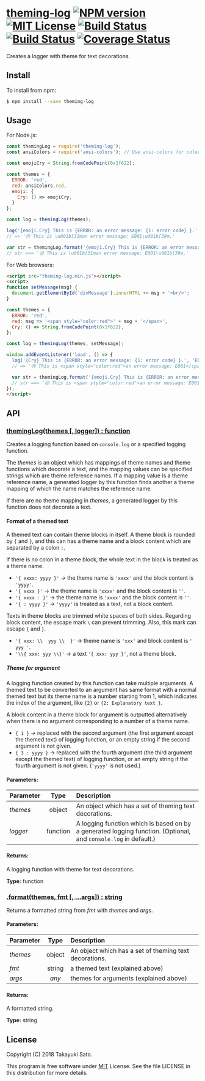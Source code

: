 # [theming-log][repo-url] [![NPM version][npm-img]][npm-url] [![MIT License][mit-img]][mit-url] [![Build Status][travis-img]][travis-url] [![Build Status][appveyor-img]][appveyor-url] [![Coverage Status][coverage-img]][coverage-url]

Creates a logger with theme for text decorations.

## Install

To install from npm:

```sh
$ npm install --save theming-log
```

## Usage

For Node.js:

```js
const themingLog = require('theming-log');
const ansiColors = require('ansi-colors'); // Use ansi-colors for coloring in this example.

const emojiCry = String.fromCodePoint(0x1f622);

const themes = {
  ERROR: 'red',  
  red: ansiColors.red,
  emoji: {
    Cry: () => emojiCry,
  }
};

const log = themingLog(themes);

log('{emoji.Cry} This is {ERROR: an error message: {1: error code} }.', 'E001');
// => '😢 This is \u001b[31man error message: E001\u001b[39m.'

var str = themingLog.format('{emoji.Cry} This is {ERROR: an error message: {1: error code} }.', 'E001');
// str === '😢 This is \u001b[31man error message: E001\u001b[39m.'
```

For Web browsers:

```html
<script src="theming-log.min.js"></script>
<script>
function setMessage(msg) {
  document.getElementById('divMessage').innerHTML += msg + '<br/>';
}

const themes = {
  ERROR: 'red',
  red: msg => '<span style="color:red">' + msg + '</span>',
  Cry: () => String.fromCodePoint(0x1f622),
};

const log = themingLog(themes, setMessage);

window.addEventListener('load', () => {
  log('{Cry} This is {ERROR: an error message: {1: error code} }.', 'E001');
  // => '😢 This is <span style="color:red">an error message: E001</span>.'

  var str = themingLog.format('{emoji.Cry} This is {ERROR: an error message: {1: error code} }.', 'E001');
  // str === '😢 This is <span style="color:red">an error message: E001</span>.'
});
</script>
```


## API

### <u>themingLog(themes [, logger]) : function</u>

Creates a logging function based on `console.log` or a specified logging function.

The *themes* is an object which has mappings of theme names and theme functions which decorate a text, and the mapping values can be specified strings which are theme reference names.
If a mapping value is a theme reference name, a generated logger by this function finds another a theme mapping of which the name matches the reference name.

If there are no theme mapping in *themes*, a generated logger by this function does not decorate a text.

#### Format of a themed text

A themed text can contain theme blocks in itself.
A theme block is rounded by `{` and `}`, and this can has a theme name and a block content which are separated by a colon `:`.

If there is no colon in a theme block, the whole text in the block is treated as a theme name.

* `'{ xxxx: yyyy }'` → the theme name is `'xxxx'` and the block content is `'yyyy'`.
* `'{ xxxx }'` → the theme name is `'xxxx'` and the block content is `''`.
* `'{ xxxx : }'` → the theme name is `'xxxx'` and the block content is `''`.
* `'{ : yyyy }'` → `'yyyy'` is treated as a text, not a block content.

Texts in theme blocks are trimmed white spaces of both sides.
Regarding block content, the escape mark `\` can prevent trimming.
Also, this mark can escape `{` and `}`.

* `'{ xxx: \\  yyy \\  }'` → theme name is `'xxx'` and block content is `'  yyy '`.
* `'\\{ xxx: yyy \\}'` → a text `'{ xxx: yyy }'`, not a theme block.

##### Theme for argument

A logging function created by this function can take multiple arguments.
A themed text to be converted to an argument has same format with a normal themed text but its theme name is a number starting from 1, which indicates the index of the argument, like `{2}` or `{2: Explanatory text }`.

A block content in a theme block for argument is outputted alternatively when there is no argument corresponding to a number of a theme name.

* `{ 1 }` → replaced with the second argument (the first argument except the themed text) of logging function, or an empty string if the second argument is not given.
* `{ 3 : yyyy }` → replaced with the fourth argument (the third argument except the themed text) of logging function, or an empty string if the fourth argument is not given. (`'yyyy'` is not used.)

#### Parameters:

| Parameter   |   Type   | Description                                            |
|:------------|:--------:|:-------------------------------------------------------|
| *themes*    | object   | An object which has a set of theming text decorations. |
| *logger*    | function | A logging function which is based on by a generated logging function. (Optional, and `console.log` in default.) |

#### Returns:

A logging function with theme for text decorations.

**Type:** function


### <u>.format(themes, fmt [, ...args]) : string</u>

Returns a formatted string from *fmt* with *themes* and *args*. 

#### Parameters:

| Parameter   |   Type   | Description                                            |
|:------------|:--------:|:-------------------------------------------------------|
| *themes*    | object   | An object which has a set of theming text decorations. |
| *fmt*       | string   | a themed text (explained above)        |
| *args*      | *any*    | themes for arguments (explained above) |

#### Returns:

A formatted string.

**Type:** string


## License

Copyright (C) 2018 Takayuki Sato.

This program is free software under [MIT][mit-url] License.
See the file LICENSE in this distribution for more details.


[repo-url]: https://github.com/sttk/theming-log/
[npm-img]: https://img.shields.io/badge/npm-v0.2.1-blue.svg
[npm-url]: https://www.npmjs.org/package/theming-log/
[mit-img]: https://img.shields.io/badge/license-MIT-green.svg
[mit-url]: https://opensource.org/licenses.MIT
[travis-img]: https://travis-ci.org/sttk/theming-log.svg?branch=master
[travis-url]: https://travis-ci.org/sttk/theming-log
[appveyor-img]: https://ci.appveyor.com/api/projects/status/github/sttk/theming-log?branch=master&svg=true
[appveyor-url]: https://ci.appveyor.com/project/sttk/theming-log
[coverage-img]: https://coveralls.io/repos/github/sttk/theming-log/badge.svg
[coverage-url]: https://coveralls.io/github/sttk/theming-log?branch=master
